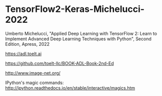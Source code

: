 # TensorFlow2-Keras-Michelucci-2022
Umberto Michelucci, "Applied Deep Learning with TensorFlow 2: Learn to Implement Advanced Deep Learning Techniques with Python", Second Edition, Apress, 2022

 https://adl.toelt.ai
 
 https://github.com/toelt-llc/BOOK-ADL-Book-2nd-Ed
 
 http://www.image-net.org/

IPython's magic commands:
http://ipython.readthedocs.io/en/stable/interactive/magics.htm
